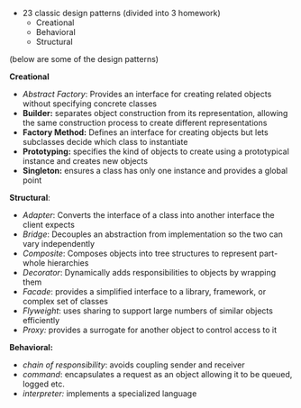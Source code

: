 - 23 classic design patterns (divided  into 3 homework)
	- Creational
	- Behavioral
	- Structural 

(below are some of the design patterns)

**Creational**
- _Abstract Factory_: Provides an interface for creating related objects without specifying concrete classes
- **Builder:** separates object construction from its representation, allowing the same construction process to create different representations 
- **Factory Method:** Defines an interface for creating objects but lets subclasses decide which class to instantiate 
- **Prototyping:** specifies the kind of objects to create using a prototypical instance and creates new objects 
- **Singleton:**  ensures a  class has only one instance and provides a global point 

**Structural**:
- _Adapter_: Converts the interface of a class into  another interface the client expects 
- _Bridge_: Decouples an abstraction from implementation  so the two can vary independently 
- _Composite_: Composes objects   into  tree structures  to represent  part-whole hierarchies 
- _Decorator_: Dynamically adds responsibilities  to objects by wrapping  them 
- _Facade_: provides a simplified interface to a library, framework, or complex set of classes
- _Flyweight_: uses sharing to support large numbers of similar objects efficiently
- _Proxy:_ provides a surrogate for  another  object to control access to it 

**Behavioral:**
- _chain of responsibility_: avoids coupling sender and receiver 
- _command_: encapsulates a request as an object allowing it to be queued, logged etc.
- _interpreter:_  implements a specialized language
